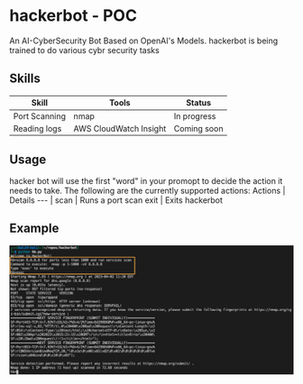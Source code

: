# hackerbot - POC
An AI-CyberSecurity Bot Based on OpenAI's Models. hackerbot is being trained to do various cybr security tasks

## Skills
Skill | Tools | Status |
--- | --- | ---
Port Scanning | nmap | In progress
Reading logs | AWS CloudWatch Insight | Coming soon

## Usage
hacker bot will use the first "word" in your promopt to decide the action it needs to take. The following are the currently supported actions:
Actions | Details
--- |
scan | Runs a port scan
exit | Exits hackerbot 

## Example

![alt text](hackerbot-screenshot-1.png?raw=true)

